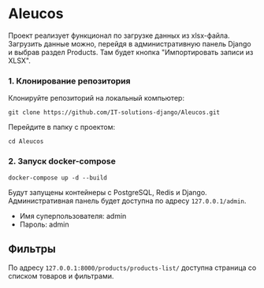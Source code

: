 # Aleucos 

Проект реализует функционал по загрузке данных из xlsx-файла. Загрузить данные можно, перейдя в административную панель Django и выбрав раздел Products. Там будет кнопка "Импортировать записи из XLSX".

### 1. Клонирование репозитория 

Клонируйте репозиторий на локальный компьютер:
``` 
git clone https://github.com/IT-solutions-django/Aleucos.git
```
Перейдите в папку с проектом: 
```
cd Aleucos
```

### 2. Запуск docker-compose

```
docker-compose up -d --build
``` 
Будут запущены контейнеры с PostgreSQL, Redis и Django.
Административная панель будет доступна по адресу `127.0.0.1/admin`.

- Имя суперпользователя: admin
- Пароль: admin

## Фильтры 

По адресу `127.0.0.1:8000/products/products-list/` доступна страница со списком товаров и фильтрами.
